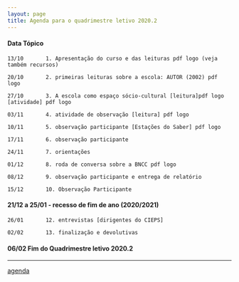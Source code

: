 ```yaml
---
layout: page
title: Agenda para o quadrimestre letivo 2020.2
---
```


#### Data	        	Tópico

    13/10		1. Apresentação do curso e das leituras pdf logo (veja também recursos)

    20/10		2. primeiras leituras sobre a escola: AUTOR (2002) pdf logo

    27/10		3. A escola como espaço sócio-cultural [leitura]pdf logo [atividade] pdf logo

    03/11		4. atividade de observação [leitura] pdf logo

    10/11		5. observação participante [Estações do Saber] pdf logo

    17/11		6. observação participante

    24/11		7. orientações

    01/12		8. roda de conversa sobre a BNCC pdf logo

    08/12		9. observação participante e entrega de relatório

    15/12		10. Observação Participante

####  21/12	a 25/01 - recesso de fim de ano (2020/2021)

    26/01		12. entrevistas [dirigentes do CIEPS]

    02/02		13. finalização e devolutivas

####  06/02		Fim do Quadrimestre letivo 2020.2

---

[agenda](agenda.html)
